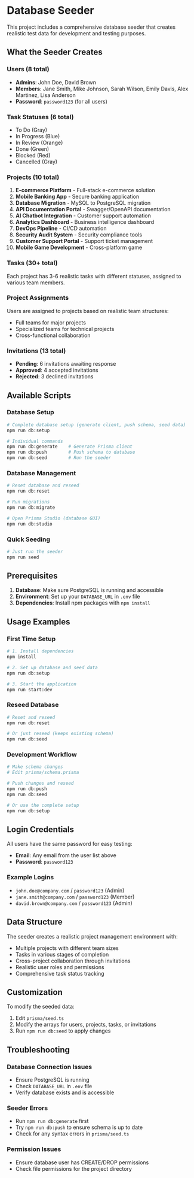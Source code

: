 # Database Seeder

This project includes a comprehensive database seeder that creates realistic test data for development and testing purposes.

## What the Seeder Creates

### Users (8 total)
- **Admins**: John Doe, David Brown
- **Members**: Jane Smith, Mike Johnson, Sarah Wilson, Emily Davis, Alex Martinez, Lisa Anderson
- **Password**: `password123` (for all users)

### Task Statuses (6 total)
- To Do (Gray)
- In Progress (Blue)
- In Review (Orange)
- Done (Green)
- Blocked (Red)
- Cancelled (Gray)

### Projects (10 total)
1. **E-commerce Platform** - Full-stack e-commerce solution
2. **Mobile Banking App** - Secure banking application
3. **Database Migration** - MySQL to PostgreSQL migration
4. **API Documentation Portal** - Swagger/OpenAPI documentation
5. **AI Chatbot Integration** - Customer support automation
6. **Analytics Dashboard** - Business intelligence dashboard
7. **DevOps Pipeline** - CI/CD automation
8. **Security Audit System** - Security compliance tools
9. **Customer Support Portal** - Support ticket management
10. **Mobile Game Development** - Cross-platform game

### Tasks (30+ total)
Each project has 3-6 realistic tasks with different statuses, assigned to various team members.

### Project Assignments
Users are assigned to projects based on realistic team structures:
- Full teams for major projects
- Specialized teams for technical projects
- Cross-functional collaboration

### Invitations (13 total)
- **Pending**: 6 invitations awaiting response
- **Approved**: 4 accepted invitations
- **Rejected**: 3 declined invitations

## Available Scripts

### Database Setup
```bash
# Complete database setup (generate client, push schema, seed data)
npm run db:setup

# Individual commands
npm run db:generate    # Generate Prisma client
npm run db:push        # Push schema to database
npm run db:seed        # Run the seeder
```

### Database Management
```bash
# Reset database and reseed
npm run db:reset

# Run migrations
npm run db:migrate

# Open Prisma Studio (database GUI)
npm run db:studio
```

### Quick Seeding
```bash
# Just run the seeder
npm run seed
```

## Prerequisites

1. **Database**: Make sure PostgreSQL is running and accessible
2. **Environment**: Set up your `DATABASE_URL` in `.env` file
3. **Dependencies**: Install npm packages with `npm install`

## Usage Examples

### First Time Setup
```bash
# 1. Install dependencies
npm install

# 2. Set up database and seed data
npm run db:setup

# 3. Start the application
npm run start:dev
```

### Reseed Database
```bash
# Reset and reseed
npm run db:reset

# Or just reseed (keeps existing schema)
npm run db:seed
```

### Development Workflow
```bash
# Make schema changes
# Edit prisma/schema.prisma

# Push changes and reseed
npm run db:push
npm run db:seed

# Or use the complete setup
npm run db:setup
```

## Login Credentials

All users have the same password for easy testing:
- **Email**: Any email from the user list above
- **Password**: `password123`

### Example Logins
- `john.doe@company.com` / `password123` (Admin)
- `jane.smith@company.com` / `password123` (Member)
- `david.brown@company.com` / `password123` (Admin)

## Data Structure

The seeder creates a realistic project management environment with:
- Multiple projects with different team sizes
- Tasks in various stages of completion
- Cross-project collaboration through invitations
- Realistic user roles and permissions
- Comprehensive task status tracking

## Customization

To modify the seeded data:
1. Edit `prisma/seed.ts`
2. Modify the arrays for users, projects, tasks, or invitations
3. Run `npm run db:seed` to apply changes

## Troubleshooting

### Database Connection Issues
- Ensure PostgreSQL is running
- Check `DATABASE_URL` in `.env` file
- Verify database exists and is accessible

### Seeder Errors
- Run `npm run db:generate` first
- Try `npm run db:push` to ensure schema is up to date
- Check for any syntax errors in `prisma/seed.ts`

### Permission Issues
- Ensure database user has CREATE/DROP permissions
- Check file permissions for the project directory

